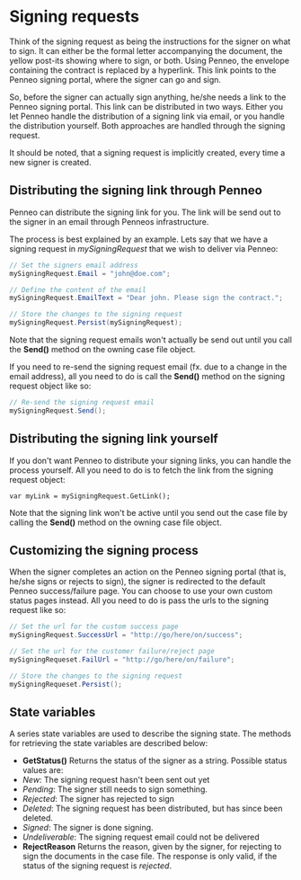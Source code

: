 # Signing requests
Think of the signing request as being the instructions for the signer on what to sign. It can either be the formal letter accompanying the document, the yellow post-its showing where to sign, or both. Using Penneo, the envelope containing the contract is replaced by a hyperlink. This link points to the Penneo signing portal, where the signer can go and sign.

So, before the signer can actually sign anything, he/she needs a link to the Penneo signing portal. This link can be distributed in two ways. Either you let Penneo handle the distribution of a signing link via email, or you handle the distribution yourself. Both approaches are handled through the signing request.

It should be noted, that a signing request is implicitly created, every time a new signer is created.

## Distributing the signing link through Penneo
Penneo can distribute the signing link for you. The link will be send out to the signer in an email through Penneos infrastructure.

The process is best explained by an example. Lets say that we have a signing request in _mySigningRequest_ that we wish to deliver via Penneo:

```csharp
// Set the signers email address
mySigningRequest.Email = "john@doe.com";

// Define the content of the email
mySigningRequest.EmailText = "Dear john. Please sign the contract.";

// Store the changes to the signing request
mySigningRequest.Persist(mySigningRequest);
```

Note that the signing request emails won't actually be send out until you call the __Send()__ method on the owning case file object.

If you need to re-send the signing request email (fx. due to a change in the email address), all you need to do is call the __Send()__ method on the signing request object like so:

```csharp
// Re-send the signing request email
mySigningRequest.Send();
```

## Distributing the signing link yourself
If you don't want Penneo to distribute your signing links, you can handle the process yourself. All you need to do is to fetch the link from the signing request object:

```csharo
var myLink = mySigningRequest.GetLink();
```

Note that the signing link won't be active until you send out the case file by calling the __Send()__ method on the owning case file object.

## Customizing the signing process
When the signer completes an action on the Penneo signing portal (that is, he/she signs or rejects to sign), the signer is redirected to the default Penneo success/failure page. You can choose to use your own custom status pages instead. All you need to do is pass the urls to the signing request like so:

```csharp
// Set the url for the custom success page
mySigningRequest.SuccessUrl = "http://go/here/on/success";

// Set the url for the customer failure/reject page
mySigningRequeset.FailUrl = "http://go/here/on/failure";

// Store the changes to the signing request
mySigningRequeset.Persist();
```

## State variables
A series state variables are used to describe the signing state. The methods for retrieving the state variables are described below:

* __GetStatus()__
Returns the status of the signer as a string. Possible status values are:
 * _New_: The signing request hasn't been sent out yet
 * _Pending_: The signer still needs to sign something.
 * _Rejected_: The signer has rejected to sign
 * _Deleted_: The signing request has been distributed, but has since been deleted.
 * _Signed_: The signer is done signing.
 * _Undeliverable_: The signing request email could not be delivered
* __RejectReason__
Returns the reason, given by the signer, for rejecting to sign the documents in the case file. The response is only valid, if the status of the signing request is _rejected_.
